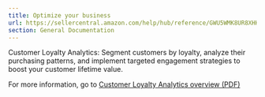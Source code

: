 ```yaml
---
title: Optimize your business
url: https://sellercentral.amazon.com/help/hub/reference/GWU5WMK8UR8XHHC2
section: General Documentation
---
```


Customer Loyalty Analytics: Segment customers by loyalty, analyze their
purchasing patterns, and implement targeted engagement strategies to boost
your customer lifetime value.

For more information, go to [Customer Loyalty Analytics overview
(PDF)](https://m.media-amazon.com/images/G/01/SGD_Marketing/CLAGuideQ224.pdf)

